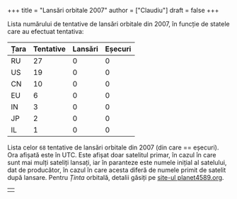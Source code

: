 +++
title = "Lansări orbitale 2007"
author = ["Claudiu"]
draft = false
+++

Lista numărului de tentative de lansări orbitale din 2007, în funcție de statele care au efectuat tentativa:

| Țara | Tentative | Lansări | Eșecuri |
|------|-----------|---------|---------|
| RU   | 27        | 0       | 0       |
| US   | 19        | 0       | 0       |
| CN   | 10        | 0       | 0       |
| EU   | 6         | 0       | 0       |
| IN   | 3         | 0       | 0       |
| JP   | 2         | 0       | 0       |
| IL   | 1         | 0       | 0       |

Lista celor `68` tentative de lansări orbitale din 2007 (din care == eșecuri). Ora afișată este în UTC. Este afișat doar satelitul primar, în cazul în care sunt mai mulți sateliți lansați, iar în paranteze este numele inițial al satelului, dat de producător, în cazul în care acesta diferă de numele primit de satelit după lansare. Pentru _Ținta_ orbitală, detalii găsiți pe [site-ul planet4589.org](https://planet4589.org/space/log/orbcat.html).

|  |
|--|
|  |